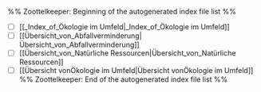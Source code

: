 %% Zoottelkeeper: Beginning of the autogenerated index file list  %%
- [ ]  [[_Index_of_Ökologie im Umfeld|_Index_of_Ökologie im Umfeld]]
- [ ]  [[Übersicht_von_Abfallverminderung|Übersicht_von_Abfallverminderung]]
- [ ]  [[Übersicht_von_Natürliche Ressourcen|Übersicht_von_Natürliche Ressourcen]]
- [ ]  [[Übersicht vonÖkologie im Umfeld|Übersicht vonÖkologie im Umfeld]]
%% Zoottelkeeper: End of the autogenerated index file list  %%
